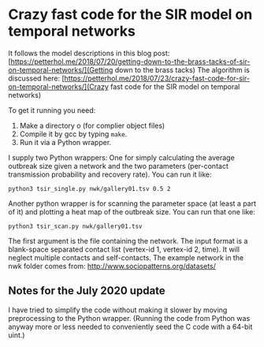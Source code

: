 # Crazy fast code for the SIR model on temporal networks
It follows the model descriptions in this blog post: [https://petterhol.me/2018/07/20/getting-down-to-the-brass-tacks-of-sir-on-temporal-networks/](Getting down to the brass tacks) The algorithm is discussed here: [https://petterhol.me/2018/07/23/crazy-fast-code-for-sir-on-temporal-networks/](Crazy fast code for the SIR model on temporal networks)

To get it running you need:

1. Make a directory o (for complier object files)
2. Compile it by gcc by typing `make`.
3. Run it via a Python wrapper.

I supply two Python wrappers: One for simply calculating the average outbreak size given a network and the two parameters (per-contact transmission probability and recovery rate). You can run it like:

```python3 tsir_single.py nwk/gallery01.tsv 0.5 2```

Another python wrapper is for scanning the parameter space (at least a part of it) and plotting a heat map of the outbreak size. You can run that one like:

```python3 tsir_scan.py nwk/gallery01.tsv```

The first argument is the file containing the network. The input format is a blank-space separated contact list (vertex-id 1, vertex-id 2, time). It will neglect multiple contacts and self-contacts. The example network in the nwk folder comes from: http://www.sociopatterns.org/datasets/

## Notes for the July 2020 update

I have tried to simplify the code without making it slower by moving preprocessing to the Python wrapper. (Running the code from Python was anyway more or less needed to conveniently seed the C code with a 64-bit uint.)
